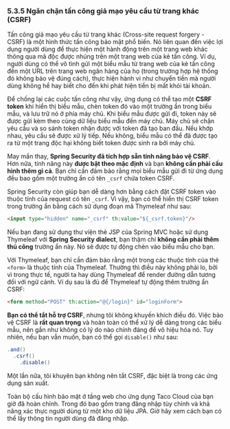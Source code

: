 ### 5.3.5 Ngăn chặn tấn công giả mạo yêu cầu từ trang khác (CSRF)

Tấn công giả mạo yêu cầu từ trang khác (Cross-site request forgery - CSRF) là một hình thức tấn công bảo mật phổ biến. Nó liên quan đến việc lợi dụng người dùng để thực hiện một hành động trên một trang web khác thông qua mã độc được nhúng trên một trang web của kẻ tấn công. Ví dụ, người dùng có thể vô tình gửi một biểu mẫu từ trang web của kẻ tấn công đến một URL trên trang web ngân hàng của họ (trong trường hợp hệ thống đó không bảo vệ đúng cách), thực hiện hành vi như chuyển tiền mà người dùng không hề hay biết cho đến khi phát hiện tiền bị mất khỏi tài khoản.

Để chống lại các cuộc tấn công như vậy, ứng dụng có thể tạo một **CSRF token** khi hiển thị biểu mẫu, chèn token đó vào một trường ẩn trong biểu mẫu, và lưu trữ nó ở phía máy chủ. Khi biểu mẫu được gửi đi, token này sẽ được gửi kèm theo cùng dữ liệu biểu mẫu đến máy chủ. Máy chủ sẽ chặn yêu cầu và so sánh token nhận được với token đã tạo ban đầu. Nếu khớp nhau, yêu cầu sẽ được xử lý tiếp. Nếu không, biểu mẫu có thể đã được tạo ra từ một trang độc hại không biết token được sinh ra bởi máy chủ.

May mắn thay, **Spring Security đã tích hợp sẵn tính năng bảo vệ CSRF**. Hơn nữa, tính năng này **được bật theo mặc định** và bạn **không cần phải cấu hình thêm gì cả**. Bạn chỉ cần đảm bảo rằng mọi biểu mẫu gửi đi từ ứng dụng đều bao gồm một trường ẩn có tên `_csrf` chứa token CSRF.

Spring Security còn giúp bạn dễ dàng hơn bằng cách đặt CSRF token vào thuộc tính của request có tên `_csrf`. Vì vậy, bạn có thể hiển thị CSRF token trong trường ẩn bằng cách sử dụng đoạn mã Thymeleaf như sau:

```html
<input type="hidden" name="_csrf" th:value="${_csrf.token}"/>
```

Nếu bạn đang sử dụng thư viện thẻ JSP của Spring MVC hoặc sử dụng Thymeleaf với **Spring Security dialect**, bạn thậm chí **không cần phải thêm thủ công** trường ẩn này. Nó sẽ được tự động chèn vào biểu mẫu cho bạn.

Với Thymeleaf, bạn chỉ cần đảm bảo rằng một trong các thuộc tính của thẻ `<form>` là thuộc tính của Thymeleaf. Thường thì điều này không phải lo, bởi vì trong thực tế, người ta hay dùng Thymeleaf để render đường dẫn tương đối với ngữ cảnh. Ví dụ sau là đủ để Thymeleaf tự động thêm trường ẩn CSRF:

```html
<form method="POST" th:action="@{/login}" id="loginForm">
```

**Bạn có thể tắt hỗ trợ CSRF**, nhưng tôi không khuyến khích điều đó. Việc bảo vệ CSRF là **rất quan trọng** và hoàn toàn có thể xử lý dễ dàng trong các biểu mẫu, nên gần như không có lý do nào chính đáng để vô hiệu hóa nó. Tuy nhiên, nếu bạn vẫn muốn, bạn có thể gọi `disable()` như sau:

```java
.and()
  .csrf()
    .disable()
```

Một lần nữa, tôi khuyên bạn không nên tắt CSRF, đặc biệt là trong các ứng dụng sản xuất.

Toàn bộ cấu hình bảo mật ở tầng web cho ứng dụng Taco Cloud của bạn giờ đã hoàn chỉnh. Trong đó bao gồm trang đăng nhập tùy chỉnh và khả năng xác thực người dùng từ một kho dữ liệu JPA. Giờ hãy xem cách bạn có thể lấy thông tin người dùng đã đăng nhập.
